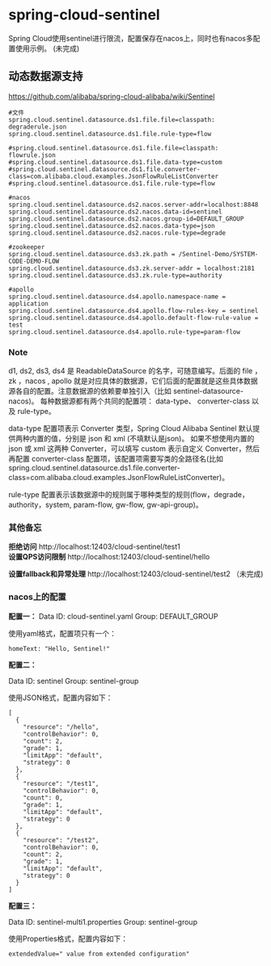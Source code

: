 # spring-cloud-sentinel

Spring Cloud使用sentinel进行限流，配置保存在nacos上，同时也有nacos多配置使用示例。
(未完成)


## 动态数据源支持
https://github.com/alibaba/spring-cloud-alibaba/wiki/Sentinel

```
#文件
spring.cloud.sentinel.datasource.ds1.file.file=classpath: degraderule.json
spring.cloud.sentinel.datasource.ds1.file.rule-type=flow

#spring.cloud.sentinel.datasource.ds1.file.file=classpath: flowrule.json
#spring.cloud.sentinel.datasource.ds1.file.data-type=custom
#spring.cloud.sentinel.datasource.ds1.file.converter-class=com.alibaba.cloud.examples.JsonFlowRuleListConverter
#spring.cloud.sentinel.datasource.ds1.file.rule-type=flow

#nacos
spring.cloud.sentinel.datasource.ds2.nacos.server-addr=localhost:8848
spring.cloud.sentinel.datasource.ds2.nacos.data-id=sentinel
spring.cloud.sentinel.datasource.ds2.nacos.group-id=DEFAULT_GROUP
spring.cloud.sentinel.datasource.ds2.nacos.data-type=json
spring.cloud.sentinel.datasource.ds2.nacos.rule-type=degrade

#zookeeper
spring.cloud.sentinel.datasource.ds3.zk.path = /Sentinel-Demo/SYSTEM-CODE-DEMO-FLOW
spring.cloud.sentinel.datasource.ds3.zk.server-addr = localhost:2181
spring.cloud.sentinel.datasource.ds3.zk.rule-type=authority

#apollo
spring.cloud.sentinel.datasource.ds4.apollo.namespace-name = application
spring.cloud.sentinel.datasource.ds4.apollo.flow-rules-key = sentinel
spring.cloud.sentinel.datasource.ds4.apollo.default-flow-rule-value = test
spring.cloud.sentinel.datasource.ds4.apollo.rule-type=param-flow
```

### Note
d1, ds2, ds3, ds4 是 ReadableDataSource 的名字，可随意编写。后面的 file ，zk ，nacos , apollo 就是对应具体的数据源，它们后面的配置就是这些具体数据源各自的配置。注意数据源的依赖要单独引入（比如 sentinel-datasource-nacos)。
每种数据源都有两个共同的配置项： data-type、 converter-class 以及 rule-type。

data-type 配置项表示 Converter 类型，Spring Cloud Alibaba Sentinel 默认提供两种内置的值，分别是 json 和 xml (不填默认是json)。 如果不想使用内置的 json 或 xml 这两种 Converter，可以填写 custom 表示自定义 Converter，然后再配置 converter-class 配置项，该配置项需要写类的全路径名(比如 spring.cloud.sentinel.datasource.ds1.file.converter-class=com.alibaba.cloud.examples.JsonFlowRuleListConverter)。

rule-type 配置表示该数据源中的规则属于哪种类型的规则(flow，degrade，authority，system, param-flow, gw-flow, gw-api-group)。


### 其他备忘

**拒绝访问**
http://localhost:12403/cloud-sentinel/test1   
**设置QPS访问限制**
http://localhost:12403/cloud-sentinel/hello

**设置fallback和异常处理**
http://localhost:12403/cloud-sentinel/test2
（未完成)



### nacos上的配置

**配置一：**
Data ID: cloud-sentinel.yaml
Group:   DEFAULT_GROUP

使用yaml格式，配置项只有一个：

`homeText: "Hello, Sentinel!"`

**配置二：**

Data ID: sentinel
Group:   sentinel-group

使用JSON格式，配置内容如下：

```
[
  {
    "resource": "/hello",
    "controlBehavior": 0,
    "count": 2,
    "grade": 1,
    "limitApp": "default",
    "strategy": 0
  },
  {
    "resource": "/test1",
    "controlBehavior": 0,
    "count": 0,
    "grade": 1,
    "limitApp": "default",
    "strategy": 0
  },
  {
    "resource": "/test2",
    "controlBehavior": 0,
    "count": 2,
    "grade": 1,
    "limitApp": "default",
    "strategy": 0
  }
]
```

**配置三：**

Data ID: sentinel-multi1.properties
Group:   sentinel-group

使用Properties格式，配置内容如下：

`extendedValue=" value from extended configuration"`





 
  
 
